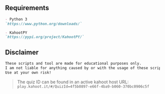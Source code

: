 ## Requirements
```markdown
- Python 3
`https://www.python.org/downloads/`

- KahootPY
`https://pypi.org/project/KahootPY/`
```

## Disclaimer
```markdown
These scripts and tool are made for educational purposes only.
I am not liable for anything caused by or with the usage of these scripts.
Use at your own risk!
```
> The quiz ID can be found in an active kahoot host URL: 
> `play.kahoot.it/#/QuizId=4f5b0897-e66f-4ba9-b060-370bc0906c5f`

<!--
![afbeelding](https://user-images.githubusercontent.com/77024697/144109731-b7e4e668-b020-431c-bb3e-54acab318c3d.png)
